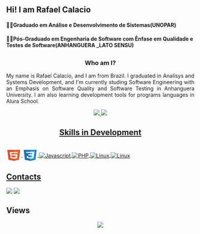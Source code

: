 ## Hi! I am Rafael Calacio

#### :man_technologist:Graduado em Análise e Desenvolvimento de Sistemas(UNOPAR)
#### :man_student:Pós-Graduado em Engenharia de Software com Ênfase em Qualidade e Testes de Software(ANHANGUERA _LATO SENSU)
##
  </div>
  <div align="center">
  
  ### Who am I?
  
  
  </div>
  
  <div align="justify">
  
  My name is Rafael Calacio, and I am from Brazil. I graduated in Analisys and Systems Development, and I'm currently studing Software Engineering with an Emphasis on Software Quality and Software Testing in Anhanguera University. I am also learning development tools for programs languages in Alura School.
  </div>


<div align="center">
  <a href="https://github.com/rafaelcalacio">
  <img height="180em" src="https://github-readme-stats.vercel.app/api?username=rafaelcalacio&show_icons=true&theme=vision-friendly-dark&include_all_commits=true&count_private=true"/>
  <img height="180em" src="https://github-readme-stats.vercel.app/api/top-langs/?username=rafaelcalacio&layout=&langs_count=7&theme=vision-friendly-dark"/>
   
## Skills in Development
</div>
<div style="display: inline_block"><br>
    <img align="center" alt="HTML" height="30" width="40" src="https://raw.githubusercontent.com/devicons/devicon/master/icons/html5/html5-original.svg">
    <img align="center" alt="CSS" height="30" width="40" src="https://raw.githubusercontent.com/devicons/devicon/master/icons/css3/css3-original.svg">
    <img align="center" alt="Javascript" height="30" width="40" src="https://www.vectorlogo.zone/logos/javascript/javascript-icon.svg">
    <img align="center" alt="PHP" height="30" width="40" src="https://www.vectorlogo.zone/logos/php/php-icon.svg">
    <img align="center" alt="Linux" height="30" width="40" src="https://cdn.jsdelivr.net/gh/devicons/devicon/icons/linux/linux-original.svg" />
  <img align="center" alt="Linux" height="30" width="40" src="https://www.vectorlogo.zone/logos/github/github-icon.svg" />
</div>

  ##
## Contacts
<div> 
 
  <a href = "mailto:calacioti@gmail.com"><img src="https://img.shields.io/badge/-Gmail-%23333?style=for-the-badge&logo=gmail&logoColor=white" target="_blank"></a>
  <a href="https://www.linkedin.com/in/rafaelcalacio86" target="_blank"><img src="https://img.shields.io/badge/-LinkedIn-%230077B5?style=for-the-badge&logo=linkedin&logoColor=white" target="_blank"></a> 

## Views  <br> 
  </div>

 <p align="center"> 
   <img alingn="center" src="https://profile-counter.glitch.me/rafaelcalacio/count.svg" />
 </p>

</p>
